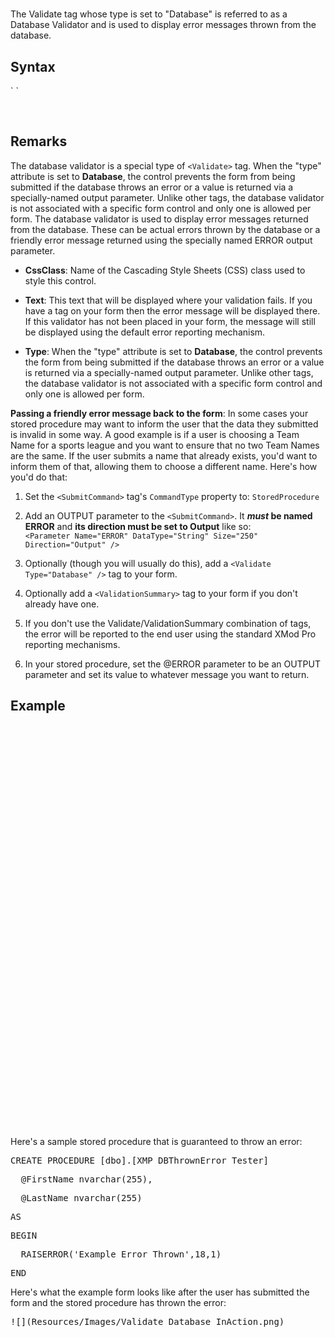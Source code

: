 # <Validate Type="database">

<a name="top"></a>



The Validate tag whose type is set to "Database" is referred to as a Database Validator and is used to display error messages thrown from the database.

<a name="syntax"></a>

## Syntax

<div class="Code" xmlns="http://www.w3.org/1999/xhtml">`<Validate`  
``    CssClass="_string_"  
``Text="_string_"  
    Type="Database"``  
`/> `</div>

 <a name="remarks"></a>

## Remarks

The database validator is a special type of `<Validate>` tag. When the "type" attribute is set to **Database**, the control prevents the form from being submitted if the database throws an error or a value is returned via a specially-named output parameter. Unlike other <span style="font-family: monospace;"><Validate></span> tags, the database validator is not associated with a specific form control and only one is allowed per form. The database validator is used to display error messages returned from the database. These can be actual errors thrown by the database or a friendly error message returned using the specially named ERROR output parameter.

*   **CssClass**: Name of the Cascading Style Sheets (CSS) class used to style this control.  

*   **Text**: This text that will be displayed where your validation fails. If you have a <span style="font-family: monospace;" xmlns="http://www.w3.org/1999/xhtml"><ValidationSummary></span> tag on your form then the error message will be displayed there. If this validator has not been placed in your form, the message will still be displayed using the default error reporting mechanism.  

*   **Type**: When the "type" attribute is set to **Database**, the control prevents the form from being submitted if the database throws an error or a value is returned via a specially-named output parameter. Unlike other <span style="font-family: monospace;" xmlns="http://www.w3.org/1999/xhtml"><Validate></span> tags, the database validator is not associated with a specific form control and only one is allowed per form.

**Passing a friendly error message back to the form**: In some cases your stored procedure may want to inform the user that the data they submitted is invalid in some way. A good example is if a user is choosing a Team Name for a sports league and you want to ensure that no two Team Names are the same. If the user submits a name that already exists, you'd want to inform them of that, allowing them to choose a different name. Here's how you'd do that:

1.  Set the `<SubmitCommand>` tag's `CommandType` property to: `StoredProcedure`  

2.  Add an OUTPUT parameter to the `<SubmitCommand>`. It ***must* be named ERROR** and **its direction must be set to Output** like so:  
    `<Parameter Name="ERROR" DataType="String" Size="250" Direction="Output" />`  

3.  Optionally (though you will usually do this), add a `<Validate Type="Database" />` tag to your form.  

4.  Optionally add a `<ValidationSummary>` tag to your form if you don't already have one.  

5.  If you don't use the Validate/ValidationSummary combination of tags, the error will be reported to the end user using the standard XMod Pro reporting mechanisms.  

6.  In your stored procedure, set the @ERROR parameter to be an OUTPUT parameter and set its value to whatever message you want to return.  

<a name="example"></a>

## Example

<div>

<pre xml:space="preserve"><AddForm></pre>

<pre xml:space="preserve">  <SubmitCommand CommandText="XMP_ReturnValueTester" CommandType="StoredProcedure"></pre>

<pre xml:space="preserve">    <Parameter Name="FirstName" DataType="String" Size="25" /></pre>

<pre xml:space="preserve">    <Parameter Name="LastName" DataType="String" Size="25" /></pre>

<pre xml:space="preserve">  </SubmitCommand></pre>

<pre xml:space="preserve">  <div class="xmp-Authors xmp-form"></pre>

<pre xml:space="preserve">    <div class="xmp-form-row"></pre>

<pre xml:space="preserve">      <Label For="FirstName" Text="First Name" CssClass="NormalBold xmp-form-label" /></pre>

<pre xml:space="preserve">      <TextBox id="FirstName" DataField="FirstName" DataType="string" MaxLength="25" Width="165" /></pre>

<pre xml:space="preserve">    </div></pre>

<pre xml:space="preserve">    <div class="xmp-form-row"></pre>

<pre xml:space="preserve">      <Label For="LastName" Text="Last Name" CssClass="NormalBold xmp-form-label" /></pre>

<pre xml:space="preserve">      <TextBox Id="LastName" DataField="LastName" DataType="Decimal" MaxLength="25" Width="165" /></pre>

<pre xml:space="preserve">    </div></pre>

<pre xml:space="preserve">    <div class="kbxmFormRow"></pre>

<pre xml:space="preserve">      <span class="xmp-form-label">&nbsp;</span></pre>

<pre xml:space="preserve">      <AddButton Text="Add" CssClass="CommandButton xmp-button"  /> <CancelButton Text="Cancel" CssClass="CommandButton xmp-button" /></pre>

<pre xml:space="preserve">      <br /></pre>

<pre xml:space="preserve">    </div></pre>

<pre xml:space="preserve">   <span style="color: #ff0000;"><Validate Type="Database" /></span></pre>

<pre xml:space="preserve">      <ValidationSummary DisplayMode="BulletList"  CssClass="NormalRed xmp-validation-summary" /></pre>

<pre xml:space="preserve">  </div></pre>

<pre xml:space="preserve"></AddForm></pre>

Here's a sample stored procedure that is guaranteed to throw an error:

<pre xml:space="preserve">CREATE PROCEDURE [dbo].[XMP_DBThrownError_Tester]</pre>

<pre xml:space="preserve">  @FirstName nvarchar(255),</pre>

<pre xml:space="preserve">  @LastName nvarchar(255)</pre>

<pre xml:space="preserve">AS</pre>

<pre xml:space="preserve">BEGIN</pre>

<pre xml:space="preserve">  RAISERROR('Example Error Thrown',18,1)</pre>

<pre xml:space="preserve">END</pre>

Here's what the example form looks like after the user has submitted the form and the stored procedure has thrown the error:

<pre xml:space="preserve">![](Resources/Images/Validate_Database_InAction.png)</pre>

</div>

